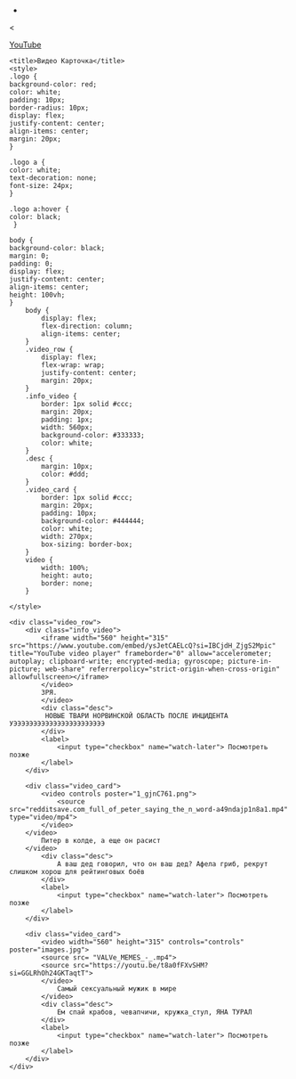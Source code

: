 - 
<<!DOCTYPE html>
<html lang="ru">
<head>
    <meta charset="UTF-8">
    <meta name="viewport" content="width=device-width, initial-scale=1.0">
    <title>Логотип сайта</title>
    <link rel="stylesheet" href="styles.css"> <!-- Ссылка на CSS файл -->
</head>
<body>
    <div class="logo">
        <a href="https://www.youtube.com/">YouTube</a> <!-- Ссылка с названием сайта -->
    </div>
</body>
</html>


    <title>Видео Карточка</title>
    <style>
    .logo {
    background-color: red;
    color: white; 
    padding: 10px; 
    border-radius: 10px;
    display: flex; 
    justify-content: center; 
    align-items: center; 
    margin: 20px; 
    }

    .logo a {
    color: white;
    text-decoration: none; 
    font-size: 24px; 
    }

    .logo a:hover {
    color: black; 
     }

    body {
    background-color: black; 
    margin: 0; 
    padding: 0; 
    display: flex; 
    justify-content: center; 
    align-items: center;
    height: 100vh; 
    }
        body {
            display: flex;
            flex-direction: column; 
            align-items: center; 
        }
        .video_row {
            display: flex;
            flex-wrap: wrap; 
            justify-content: center; 
            margin: 20px; 
        }
        .info_video {
            border: 1px solid #ccc; 
            margin: 20px; 
            padding: 1px; 
            width: 560px; 
            background-color: #333333; 
            color: white; 
        }
        .desc {
            margin: 10px; 
            color: #ddd; 
        }
        .video_card {
            border: 1px solid #ccc; 
            margin: 20px; 
            padding: 10px; 
            background-color: #444444; 
            color: white; 
            width: 270px; 
            box-sizing: border-box; 
        }
        video {
            width: 100%; 
            height: auto; 
            border: none; 
        }
        
    </style>
</head>


    <div class="video_row">
        <div class="info_video">
            <iframe width="560" height="315" src="https://www.youtube.com/embed/ysJetCAELcQ?si=IBCjdH_ZjgS2Mpic" title="YouTube video player" frameborder="0" allow="accelerometer; autoplay; clipboard-write; encrypted-media; gyroscope; picture-in-picture; web-share" referrerpolicy="strict-origin-when-cross-origin" allowfullscreen></iframe>
            </video>  
            ЗРЯ.
            </video>
            <div class="desc">
             НОВЫЕ ТВАРИ НОРВИНСКОЙ ОБЛАСТЬ ПОСЛЕ ИНЦИДЕНТА УЭЭЭЭЭЭЭЭЭЭЭЭЭЭЭЭЭЭЭЭЭЭЭ
            </div>
            <label>
                <input type="checkbox" name="watch-later"> Посмотреть позже
            </label>
        </div>

        <div class="video_card">
            <video controls poster="1_gjnC761.png"> 
                <source src="redditsave.com_full_of_peter_saying_the_n_word-a49ndajp1n8a1.mp4" type="video/mp4"> 
            </video>
        </video>  
            Питер в колде, а еще он расист
        </video>
            <div class="desc">
                А ваш дед говорил, что он ваш дед? Афела гриб, рекрут слишком хорош для рейтинговых боёв
            </div>
            <label>
                <input type="checkbox" name="watch-later"> Посмотреть позже
            </label>
        </div>

        <div class="video_card">
            <video width="560" height="315" controls="controls" poster="images.jpg">
            <source src= "VALVe_MEMES_-_.mp4">
            <source src="https://youtu.be/t8a0fFXvSHM?si=GGLRhOh24GKTaqtT">
            </video>  
                Самый сексуальный мужик в мире
            </video>
            <div class="desc">
                Ем спай крабов, чевапчичи, кружка_стул, ЯНА ТУРАЛ
            </div>
            <label>
                <input type="checkbox" name="watch-later"> Посмотреть позже
            </label>
        </div>
    </div>

</body>
</html>
